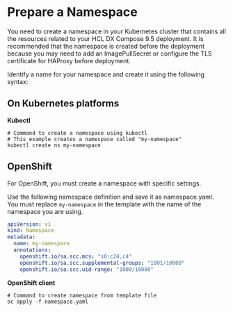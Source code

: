 # Prepare a Namespace

You need to create a namespace in your Kubernetes cluster that contains all the resources related to your HCL DX Compose 9.5 deployment. It is recommended that the namespace is created before the deployment because you may need to add an ImagePullSecret or configure the TLS certificate for HAProxy before deployment.

Identify a name for your namespace and create it using the following syntax:

## On Kubernetes platforms

**Kubectl**

```
# Command to create a namespace using kubectl
# This example creates a namespace called "my-namespace"
kubectl create ns my-namespace
```

## OpenShift

For OpenShift, you must create a namespace with specific settings.

Use the following namespace definition and save it as namespace.yaml. You must replace `my-namespace` in the template with the name of the namespace you are using.

```yaml
apiVersion: v1
kind: Namespace
metadata:
  name: my-namespace
  annotations:
    openshift.io/sa.scc.mcs: "s0:c24,c4"
    openshift.io/sa.scc.supplemental-groups: "1001/10000"
    openshift.io/sa.scc.uid-range: "1000/10000"
```

**OpenShift client**

```
# Command to create namespace from template file
oc apply -f namespace.yaml
```
